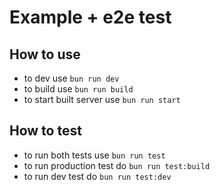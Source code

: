 # Example + e2e test

## How to use

 - to dev use `bun run dev`
 - to build use `bun run build`
 - to start built server use `bun run start`

## How to test

 - to run both tests use `bun run test`
 - to run production test do `bun run test:build`
 - to run dev test do `bun run test:dev`

